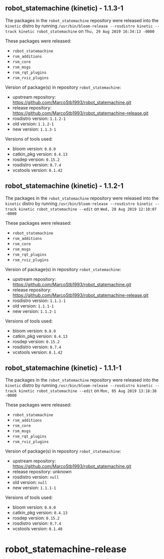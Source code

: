 ## robot_statemachine (kinetic) - 1.1.3-1

The packages in the `robot_statemachine` repository were released into the `kinetic` distro by running `/usr/bin/bloom-release --rosdistro kinetic --track kinetic robot_statemachine` on `Thu, 29 Aug 2019 16:34:13 -0000`

These packages were released:
- `robot_statemachine`
- `rsm_additions`
- `rsm_core`
- `rsm_msgs`
- `rsm_rqt_plugins`
- `rsm_rviz_plugins`

Version of package(s) in repository `robot_statemachine`:

- upstream repository: https://github.com/MarcoStb1993/robot_statemachine.git
- release repository: https://github.com/MarcoStb1993/robot_statemachine-release.git
- rosdistro version: `1.1.2-1`
- old version: `1.1.2-1`
- new version: `1.1.3-1`

Versions of tools used:

- bloom version: `0.8.0`
- catkin_pkg version: `0.4.13`
- rosdep version: `0.15.2`
- rosdistro version: `0.7.4`
- vcstools version: `0.1.42`


## robot_statemachine (kinetic) - 1.1.2-1

The packages in the `robot_statemachine` repository were released into the `kinetic` distro by running `/usr/bin/bloom-release --rosdistro kinetic --track kinetic robot_statemachine --edit` on `Wed, 28 Aug 2019 12:10:07 -0000`

These packages were released:
- `robot_statemachine`
- `rsm_additions`
- `rsm_core`
- `rsm_msgs`
- `rsm_rqt_plugins`
- `rsm_rviz_plugins`

Version of package(s) in repository `robot_statemachine`:

- upstream repository: https://github.com/MarcoStb1993/robot_statemachine.git
- release repository: https://github.com/MarcoStb1993/robot_statemachine-release.git
- rosdistro version: `1.1.1-1`
- old version: `1.1.1-1`
- new version: `1.1.2-1`

Versions of tools used:

- bloom version: `0.8.0`
- catkin_pkg version: `0.4.13`
- rosdep version: `0.15.2`
- rosdistro version: `0.7.4`
- vcstools version: `0.1.42`


## robot_statemachine (kinetic) - 1.1.1-1

The packages in the `robot_statemachine` repository were released into the `kinetic` distro by running `/usr/bin/bloom-release --rosdistro kinetic --track kinetic robot_statemachine --edit` on `Mon, 05 Aug 2019 13:18:38 -0000`

These packages were released:
- `robot_statemachine`
- `rsm_additions`
- `rsm_core`
- `rsm_msgs`
- `rsm_rqt_plugins`
- `rsm_rviz_plugins`

Version of package(s) in repository `robot_statemachine`:

- upstream repository: https://github.com/MarcoStb1993/robot_statemachine.git
- release repository: unknown
- rosdistro version: `null`
- old version: `null`
- new version: `1.1.1-1`

Versions of tools used:

- bloom version: `0.8.0`
- catkin_pkg version: `0.4.13`
- rosdep version: `0.15.2`
- rosdistro version: `0.7.4`
- vcstools version: `0.1.40`


# robot_statemachine-release